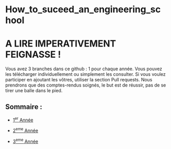 # How_to_suceed_an_engineering_school

# A LIRE IMPERATIVEMENT FEIGNASSE ! 

Vous avez 3 branches dans ce github : 1 pour chaque année. Vous pouvez les télécharger individuellement ou simplement les consulter.
Si vous voulez participer en ajoutant les vôtres, utiliser la section Pull requests. Nous prendrons que des comptes-rendus soignés, le but est de réussir, pas de se tirer une balle dans le pied. 

## Sommaire :
- [1<sup>er</sup> Année](tree/1ere_Année)
  
- [2<sup>eme</sup> Année](tree/2eme_Année)
  
- [3<sup>eme</sup> Année](tree/3eme_Année)
